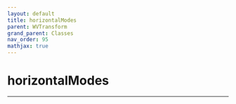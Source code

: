 ```yaml
---
layout: default
title: horizontalModes
parent: WVTransform
grand_parent: Classes
nav_order: 95
mathjax: true
---
```


#  horizontalModes




---

